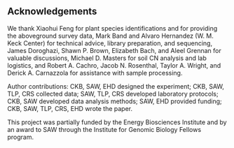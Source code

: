 
## Acknowledgements

We thank Xiaohui Feng for plant species identifications and for providing the aboveground survey data, Mark Band and Alvaro Hernandez (W. M. Keck Center) for technical advice, library preparation, and sequencing, James Doroghazi, Shawn P. Brown, Elizabeth Bach, and Aleel Grennan for valuable discussions, Michael D. Masters for soil CN analysis and lab logistics, and Robert A. Cachro, Jacob N. Rosenthal, Taylor A. Wright, and Derick A. Carnazzola for assistance with sample processing. 

Author contributions: CKB, SAW, EHD designed the experiment; CKB, SAW, TLP, CRS collected data; SAW, TLP, CRS developed laboratory protocols; CKB, SAW developed data analysis methods; SAW, EHD provided funding; CKB, SAW, TLP, CRS, EHD wrote the paper.

This project was partially funded by the Energy Biosciences Institute and by an award to SAW through the Institute for Genomic Biology Fellows program.
